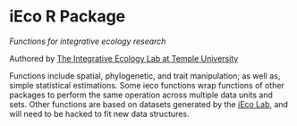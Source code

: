 # iEco R Package
*Functions for integrative ecology research*

Authored by [The Integrative Ecology Lab at Temple University](https://www.iecolab.org "iEco Homepage")

Functions include spatial, phylogenetic, and trait manipulation; as well as, simple statistical estimations. Some ieco functions wrap functions of other packages to perform the same operation across multiple data units and sets. Other functions are based on datasets generated by the [iEco Lab](https://www.iecolab.org "iEco Homepage"), and will need to be hacked to fit new data structures.
